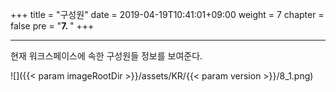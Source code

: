 +++
title = "구성원"
date = 2019-04-19T10:41:01+09:00
weight = 7
chapter = false
pre = "<b>7. </b>"
+++

---
현재 워크스페이스에 속한 구성원들 정보를 보여준다.

![]({{< param imageRootDir >}}/assets/KR/{{< param version >}}/8_1.png)